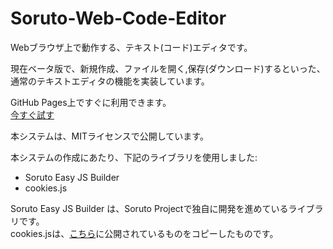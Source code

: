 # Soruto-Web-Code-Editor
Webブラウザ上で動作する、テキスト(コード)エディタです。

現在ベータ版で、新規作成、ファイルを開く,保存(ダウンロード)するといった、  
通常のテキストエディタの機能を実装しています。

GitHub Pages上ですぐに利用できます。  
[今すぐ試す](https://sorutoproject.github.io/Soruto-Web-Code-Editor/)

本システムは、MITライセンスで公開しています。

本システムの作成にあたり、下記のライブラリを使用しました:  
* Soruto Easy JS Builder
* cookies.js

Soruto Easy JS Builder は、Soruto Projectで独自に開発を進めているライブラリです。  
cookies.jsは、[こちら](https://developer.mozilla.org/ja/docs/Web/API/Document/cookie)に公開されているものをコピーしたものです。  

